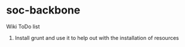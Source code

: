 soc-backbone
============

Wiki ToDo list

1. Install grunt and use it to help out with the installation of resources